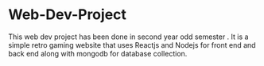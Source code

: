 # Web-Dev-Project
This web dev project has been done in second year odd semester .
It is a simple retro gaming website that uses Reactjs and Nodejs for front end and back end along with mongodb for database collection.
